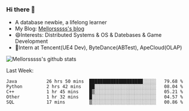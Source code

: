 ### Hi there 👋

- A database newbie, a lifelong learner
- My Blog: [Mellorsssss's blog](https://mellorsssss.com/)
- 😄Interests: Distributed Systems & OS & Datebases & Game Development
- 🤔Intern at Tencent(UE4 Dev), ByteDance(ABTest), ApeCloud(OLAP)


![Mellorsssss's github stats](https://github-readme-stats.vercel.app/api?username=Mellorsssss&show_icons=true&theme=radical&count_private=true)

<!-- ![Top Langs](https://github-readme-stats.vercel.app/api/top-langs/?username=anuraghazra&hide=javascript,html,typescript,css,glsl) -->

<!--
**Mellorsssss/Mellorsssss** is a ✨ _special_ ✨ repository because its `README.md` (this file) appears on your GitHub profile.

Here are some ideas to get you started:

- 🔭 I’m currently working on ...
- 🌱 I’m currently learning ...
- 👯 I’m looking to collaborate on ...
- 🤔 I’m looking for help with ...
- 💬 Ask me about ...
- 📫 How to reach me: ...
- 😄 Pronouns: ...
- ⚡ Fun fact: ...
-->

Last Week:
<!--START_SECTION:waka-->

```text
Java           26 hrs 50 mins  ████████████████████░░░░░   79.68 %
Python         2 hrs 42 mins   ██░░░░░░░░░░░░░░░░░░░░░░░   08.04 %
C++            1 hr 45 mins    █▒░░░░░░░░░░░░░░░░░░░░░░░   05.21 %
Other          1 hr 32 mins    █░░░░░░░░░░░░░░░░░░░░░░░░   04.57 %
SQL            17 mins         ▒░░░░░░░░░░░░░░░░░░░░░░░░   00.86 %
```

<!--END_SECTION:waka-->

